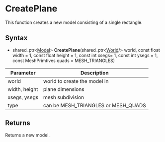 # CreatePlane

This function creates a new model consisting of a single rectangle.

## Syntax

- shared_ptr<[Model](Model.md)> **CreatePlane**(shared_ptr<[World](World.md)/> world, const float width = 1, const float height = 1, const int xsegs= 1, const int ysegs = 1, const MeshPrimtives quads = MESH_TRIANGLES)

| Parameter | Description |
|---|---|
| world | world to create the model in |
| width, height | plane dimensions |
| xsegs, ysegs | mesh subdivision |
| type | can be MESH_TRIANGLES or MESH_QUADS |

## Returns

Returns a new model.
